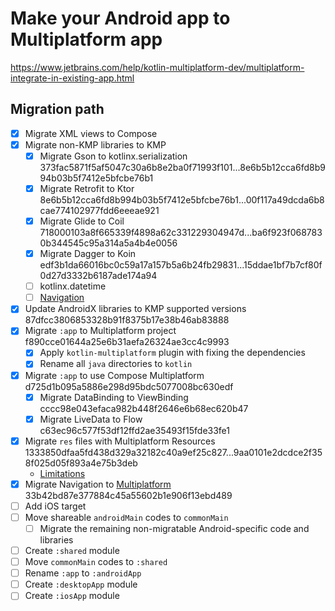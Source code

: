 # Make your Android app to Multiplatform app
https://www.jetbrains.com/help/kotlin-multiplatform-dev/multiplatform-integrate-in-existing-app.html

## Migration path
- [x] Migrate XML views to Compose
- [x] Migrate non-KMP libraries to KMP
    - [x] Migrate Gson to kotlinx.serialization 373fac5871f5af5047c30a6b8e2ba0f71993f101...8e6b5b12cca6fd8b994b03b5f7412e5bfcbe76b1
    - [x] Migrate Retrofit to Ktor 8e6b5b12cca6fd8b994b03b5f7412e5bfcbe76b1...00f117a49dcda6b8cae774102977fdd6eeeae921
    - [x] Migrate Glide to Coil 718000103a8f665339f4898a62c331229304947d...ba6f923f0687830b344545c95a314a5a4b4e0056
    - [x] Migrate Dagger to Koin edf3b1da66016bc0c59a17a157b5a6b24fb29831...15ddae1bf7b7cf80f0d27d3332b6187ade174a94
    - [ ] kotlinx.datetime
    - [ ] [Navigation](https://www.jetbrains.com/help/kotlin-multiplatform-dev/compose-navigation-routing.html)
- [x] Update AndroidX libraries to KMP supported versions 87dfcc3806853328b91f8375b17e38b46ab83888
- [x] Migrate `:app` to Multiplatform project f890cce01644a25e6b31aefa26324ae3cc4c9993
    - [x] Apply `kotlin-multiplatform` plugin with fixing the dependencies
    - [x] Rename all `java` directories to `kotlin`
- [x] Migrate `:app` to use Compose Multiplatform d725d1b095a5886e298d95bdc5077008bc630edf
    - [x] Migrate DataBinding to ViewBinding cccc98e043efaca982b448f2646e6b68ec620b47
    - [x] Migrate LiveData to Flow c63ec96c577f53df12ffd2ae35493f15fde33fe1
- [x] Migrate `res` files with Multiplatform Resources 1333850dfaa5fd438d329a32182c40a9ef25c827...9aa0101e2dcdce2f358f025d05f893a4e75b3deb
    - [Limitations](https://www.jetbrains.com/help/kotlin-multiplatform-dev/compose-images-resources.html)
- [x] Migrate Navigation to [Multiplatform](https://www.jetbrains.com/help/kotlin-multiplatform-dev/compose-navigation-routing.html#setup) 33b42bd87e377884c45a55602b1e906f13ebd489
- [ ] Add iOS target
- [ ] Move shareable `androidMain` codes to `commonMain`
    - [ ] Migrate the remaining non-migratable Android-specific code and libraries
- [ ] Create `:shared` module
- [ ] Move `commonMain` codes to `:shared`
- [ ] Rename `:app` to `:androidApp`
- [ ] Create `:desktopApp` module
- [ ] Create `:iosApp` module
